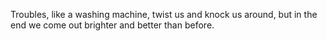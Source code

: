 Troubles, like a washing machine, twist us and knock us around, but in the end we come out brighter and better than before.
